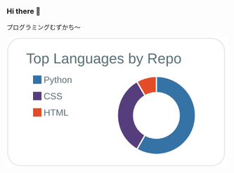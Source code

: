 ### Hi there 👋

プログラミングむずかち～

[![](https://raw.githubusercontent.com/NIKUNzero/NIKUNzero/main/profile-summary-card-output/default/1-repos-per-language.svg)](https://github.com/vn7n24fzkq/github-profile-summary-cards)
